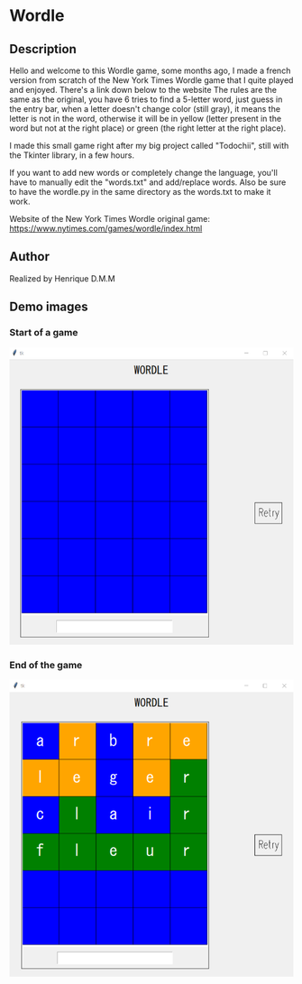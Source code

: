 # Wordle


## Description
Hello and welcome to this Wordle game, some months ago, I made a french version from scratch of the New York Times Wordle game that I quite played and enjoyed. There's a link down below to the website
The rules are the same as the original, you have 6 tries to find a 5-letter word, just guess in the entry bar, when a letter doesn't change color (still gray), it means the letter is not in the word, otherwise it will be in yellow (letter present in the word but not at the right place) or green (the right letter at the right place).

I made this small game right after my big project called "Todochii", still with the Tkinter library, in a few hours.

If you want to add new words or completely change the language, you'll have to manually edit the "words.txt" and add/replace words. Also be sure to have the wordle.py in the same directory as the words.txt to make it work.

Website of the New York Times Wordle original game: https://www.nytimes.com/games/wordle/index.html


## Author
Realized by Henrique D.M.M


## Demo images
### Start of a game
![Alt text](./demo_images/demo0.png)
### End of the game
![Alt text](./demo_images/demo1.png)
